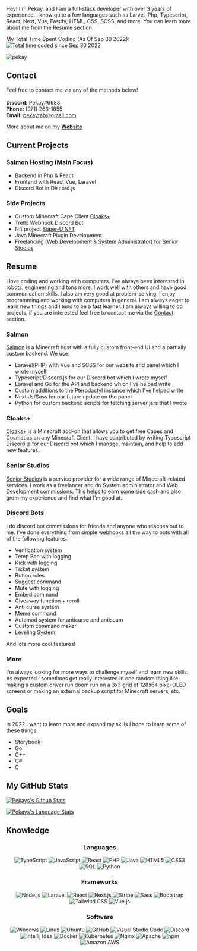 Hey! I'm Pekay, and I am a full-stack developer with over 3 years of experience. I know quite a few languages such as Larvel, Php, Typescript, React, Next, Vue, Fastify, HTML, CSS, SCSS, and more. You can learn more about me from the [Resume](#resume) section.

My Total Time Spent Coding (As Of Sep 30 2022):
<a target="_blank" href="https://wakatime.com/@43ad3e5f-4d4b-4a92-aa93-597407e7e54e"><img src="https://wakatime.com/badge/user/43ad3e5f-4d4b-4a92-aa93-597407e7e54e.svg" alt="Total time coded since Sep 30 2022" /></a> 

<!-- on my [Website](https://pekay.me). -->

<p align="left"> <img src="https://komarev.com/ghpvc/?username=PekayTab&label=Profile%20views&color=0e75b6&style=flat" alt="pekay" /> </p>


## Contact

Feel free to contact me via any of the methods below! <br />
<br />
**Discord:** Pekay#6988 <br />
**Phone:** ‪(971) 266-1855‬<br />
**Email:** pekaytab@gmail.com <br />

More about me on my **[Website](https://pekay.me)**

## Current Projects

### [Salmon Hosting](https://salmon.host) (Main Focus)

- Backend in Php & React
- Frontend with React Vue, Laravel
- Discord Bot in Discord.js

### Side Projects

- Custom Minecraft Cape Client [Cloaks+](https://github.com/CloaksPlus)
- Trello Webhook Discord Bot
- Nft project [Super-U NFT](https://github.com/TheSupernaturalUnIversity)
- Java Minecraft Plugin Development
- Freelancing (Web Development & System Administrator) for [Senior Studios](https://seniorteam.net/)

## Resume

I love coding and working with computers. I've always been interested in robots, engineering and tons more. I work well with others and have good communication skills. I also am very good at problem-solving. I enjoy programming and working with computers in general. I am always eager to learn new things and I tend to be a fast learner. I am always willing to do projects, if you are interested feel free to contact me via the [Contact](#Contact) section.

### Salmon

[Salmon](https://github.com/Salmon-Hosting) is a Minecraft host with a fully custom front-end UI and a partially custom backend. We use:

- Laravel(PHP) with Vue and SCSS for our website and panel which I wrote myself
- Typescript/Discord.js for our Discord bot which I wrote myself
- Laravel and Go for the API and backend which I've helped write
- Custom additions to the Pterodactyl instance which I've helped write
- Next Js/Sass for our future update on the panel
- Python for custom backend scripts for fetching server jars that I wrote

### Cloaks+

[Cloaks+](https://github.com/CloaksPlus) is a Minecraft add-on that allows you to get free Capes and Cosmetics on any Minecraft Client. I have contributed by writing Typescript Discord.js for our Discord bot which I manage, maintain, and help to add new features.

### Senior Studios

[Senior Studios](https://seniorteam.net/) is a service provider for a wide range of Minecraft-related services. I work as a freelancer and do System administrator and Web Development commissions. This helps to earn some side cash and also grom my experience and find what I'm good at.

### Discord Bots

I do discord bot commissions for friends and anyone who reaches out to me.
I've done everything from simple webhooks all the way to bots with all of the following features.

- Verification system
- Temp Ban with logging
- Kick with logging
- Ticket system
- Button roles
- Suggest command
- Mute with logging
- Embed command
- Giveaway function + reroll
- Anti curse system
- Meme command
- Automod system for anticurse and antiscam
- Custom command maker
- Leveling System

And lots more cool features!

### More

I'm always looking for more ways to challenge myself and learn new skills. As expected I sometimes get really interested in one random thing like making a custom driver run doom run on a 3x3 grid of 128x64 pixel OLED screens or making an external backup script for Minecraft servers, etc.

## Goals

In 2022 I want to learn more and expand my skills I hope to learn some of these things:

- Storybook
- Go
- C++
- C#
- C

## My GitHub Stats

[![Pekays's Github Stats](https://pk-github-readme-stats-k0sjqukdl-pekaytab.vercel.app/api?username=PekayTab&count_private=true&include_all_commits=true&show_icons=true&hide_border=1&role=OWNER,COLLABORATOR&theme=dark&bg_color=000000#gh-dark-mode-only)](https://github.com/anuraghazra/github-readme-stats)

[![Pekays's Language Stats](https://pk-github-readme-stats-k0sjqukdl-pekaytab.vercel.app/api/top-langs/?username=PekayTab&count_private=true&layout=compact&langs_count=10&hide_border=1&role=OWNER,COLLABORATOR&theme=dark&bg_color=000000#gh-dark-mode-only)](https://github.com/anuraghazra/github-readme-stats)

## Knowledge
<h3 align="center">Languages<br></h3>

<p align="center">
  <img alt="TypeScript"
    src="https://img.shields.io/badge/-TypeScript-23272A?style=flat&logo=TypeScript">
  <img alt="JavaScript"
    src="https://img.shields.io/badge/-JavaScript-23272A?style=flat&logo=javascript">
  <img alt="React"
    src="https://img.shields.io/badge/-React-23272A?style=flat&logo=React">
  <img alt="PHP"
    src="https://img.shields.io/badge/-PHP-23272A?style=flat&logo=php">
  <img alt="Java"
    src="https://img.shields.io/badge/-Java-23272A?style=flat&logo=java">
  <img alt="HTML5"
    src="https://img.shields.io/badge/-HTML5-23272A?style=flat&logo=html5">
  <img alt="CSS3"
    src="https://img.shields.io/badge/-CSS3-23272A?style=flat&logo=css3">
  <img alt="SQL"
    src="https://img.shields.io/badge/-SQL-23272A?style=flat&logo=postgresql">
  <img alt="Python"
    src="https://img.shields.io/badge/-Python-23272A?style=flat&logo=python">
</p>

<h3 align="center">Frameworks<br></h3>

<p align="center">
  <img alt="Node.js"
    src="https://img.shields.io/badge/-Node.js-23272A?style=flat&logo=node.js">
  <img alt="Laravel"
    src="https://img.shields.io/badge/-Laravel-23272A?style=flat&logo=laravel">
  <img alt="React"
    src="https://img.shields.io/badge/-React-23272A?style=flat&logo=react">
  <img alt="Next.js"
    src="https://img.shields.io/badge/-Next.js-23272A?style=flat&logo=Next.js">
  <img alt="Stripe"
    src="https://img.shields.io/badge/-Stripe-23272A?style=flat&logo=Stripe">
  <img alt="Sass"
    src="https://img.shields.io/badge/-Sass-23272A?style=flat&logo=Sass">
  <img alt="Bootstrap"
    src="https://img.shields.io/badge/-Bootstrap-23272A?style=flat&logo=bootstrap">
  <img alt="Tailwind CSS"
    src="https://img.shields.io/badge/-TailwindCSS-23272A?style=flat&logo=tailwind-css">
   <img alt="Vue.js"
    src="https://img.shields.io/badge/-Vue.js-23272A?style=flat&logo=Vue.js">

</p>

<h3 align="center">Software<br></h3>

<p align="center">
  <img alt="Windows"
    src="https://img.shields.io/badge/-Windows-23272A?style=flat&logo=windows">
  <img alt="Linux"
    src="https://img.shields.io/badge/-Linux-23272A?style=flat&logo=linux">
  <img alt="Ubuntu"
    src="https://img.shields.io/badge/-Ubuntu-23272A?style=flat&logo=ubuntu">
  <img alt="GitHub"
    src="https://img.shields.io/badge/-GitHub-23272A?style=flat&logo=github">
  <img alt="Visual Studio Code" src="https://img.shields.io/badge/-Visual StudioCode-23272A?style=flat&logo=visual-studio-code">
  <img alt="Discord" src="https://img.shields.io/badge/-Discord-23272A?style=flat&logo=discord">
  <img alt="Intellij Idea" src="https://img.shields.io/badge/-IntellijIdea-23272A?style=flat&logo=intellij-idea">
  <img alt="Docker"
    src="https://img.shields.io/badge/-Docker-23272A?style=flat&logo=docker">
  <img alt="Kubernetes"
    src="https://img.shields.io/badge/-Kubernetes-23272A?style=flat&logo=kubernetes">
  <img alt="Nginx"
    src="https://img.shields.io/badge/-Nginx-23272A?style=flat&logo=nginx">
  <img alt="Apache"
    src="https://img.shields.io/badge/-Apache-23272A?style=flat&logo=apache">
  <img alt="npm" src="https://img.shields.io/badge/-npm-23272A?style=flat&logo=npm">
<img alt="Amazon AWS" src="https://img.shields.io/badge/-Amazon AWS-23272A?style=flat&logo=Amazon AWS">

</p><br>
